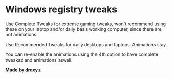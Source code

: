 # Windows registry tweaks
 
 Use Complete Tweaks for extreme gaming tweaks, won't recommend using these on your laptop and/or daily basis working computer, since there are not animations.
 
 Use Recommended Tweaks for daily desktops and laptops. Animations stay.
 
 You can re-enable the animations using the 4th option to have complete tweaksd and animations aswell.


**Made by drqxyz**
